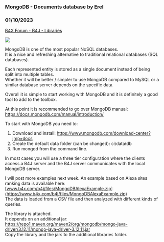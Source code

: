 ### MongoDB - Documents database by Erel
### 01/10/2023
[B4X Forum - B4J - Libraries](https://www.b4x.com/android/forum/threads/72160/)

![](https://www.b4x.com/basic4android/images/chrome_J5GiDDvNFt.png)  
  
MongoDB is one of the most popular NoSQL databases.  
It is a nice and refreshing alternative to traditional relational databases (SQL databases).  
  
Each represented entity is stored as a single document instead of being split into multiple tables.  
Whether it will be better / simpler to use MongoDB compared to MySQL or a similar database server depends on the specific data.  
  
Overall it is simple to start working with MongoDB and it is definitely a good tool to add to the toolbox.  
  
At this point it is recommended to go over MongoDB manual: <https://docs.mongodb.com/manual/introduction/>  
  
To start with MongoDB you need to:  
  
1. Download and install: <https://www.mongodb.com/download-center?jmp=docs>  
2. Create the default data folder (can be changed): c:\data\db  
3. Run mongod from the command line.  
  
In most cases you will use a three tier configuration where the clients access a B4J server and the B4J server communicates with the local MongoDB server.  
  
I will post more examples next week. An example based on Alexa sites ranking data is available here:  
[www.b4x.com/b4j/files/MongoDBAlexaExample.zip](https://www.b4x.com/b4j/files/MongoDBAlexaExample.zip)  
The data is loaded from a CSV file and then analyzed with different kinds of queries.  
  
The library is attached.  
It depends on an additional jar: <https://repo1.maven.org/maven2/org/mongodb/mongo-java-driver/3.12.11/mongo-java-driver-3.12.11.jar>  
Copy the library and the jars to the additional libraries folder.
